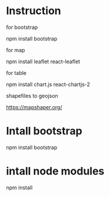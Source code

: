 # Instruction

for bootstrap

npm install bootstrap

for map

npm install leaflet react-leaflet

for table

npm install chart.js react-chartjs-2

shapefiles to geojson

https://mapshaper.org/


# Intall bootstrap
npm install bootstrap

# intall node modules
npm install
